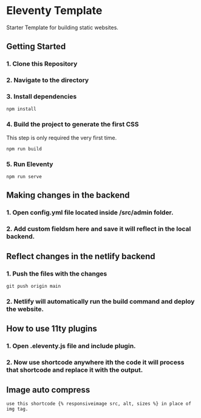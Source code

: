 # Eleventy Template

Starter Template for building static websites.

## Getting Started

### 1\. Clone this Repository

### 2\. Navigate to the directory

### 3\. Install dependencies

```
npm install
```

### 4\. Build the project to generate the first CSS

This step is only required the very first time.

```
npm run build
```

### 5\. Run Eleventy

```
npm run serve
```

## Making changes in the backend

### 1\. Open config.yml file located inside /src/admin folder.

### 2\. Add custom fieldsm here and save it will reflect in the local backend.

## Reflect changes in the netlify backend

### 1\. Push the files with the changes 

```
git push origin main
````

### 2\. Netlify will automatically run the build command and deploy the website. 

## How to use 11ty plugins

### 1\. Open .eleventy.js file and include plugin. 

### 2\. Now use shortcode anywhere ith the code it will process that shortcode and replace it with the output.

## Image auto compress

```
use this shortcode {% responsiveimage src, alt, sizes %} in place of img tag.
```

